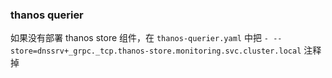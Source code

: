### thanos querier

如果没有部署 thanos store 组件，在 `thanos-querier.yaml` 中把 `- --store=dnssrv+_grpc._tcp.thanos-store.monitoring.svc.cluster.local` 注释掉
